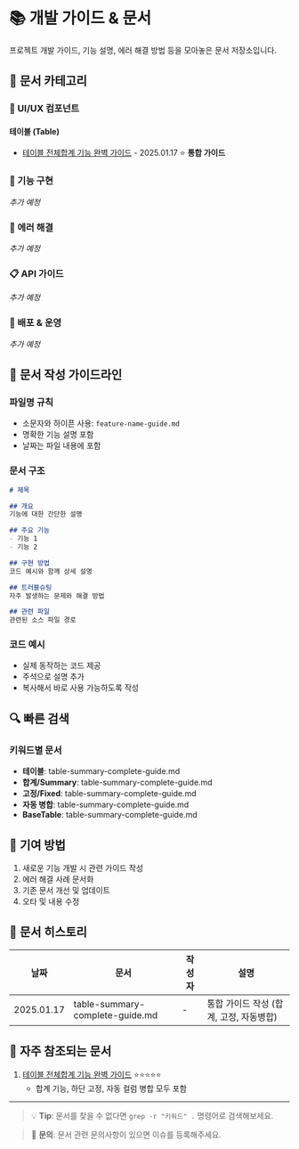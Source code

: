 # 📚 개발 가이드 & 문서

프로젝트 개발 가이드, 기능 설명, 에러 해결 방법 등을 모아놓은 문서 저장소입니다.

## 📂 문서 카테고리

### 🎨 UI/UX 컴포넌트
#### 테이블 (Table)
- [테이블 전체합계 기능 완벽 가이드](./table-summary-complete-guide.md) - 2025.01.17 ⭐ **통합 가이드**

### 🔧 기능 구현
*추가 예정*

### 🐛 에러 해결
*추가 예정*

### 📋 API 가이드
*추가 예정*

### 🚀 배포 & 운영
*추가 예정*

## 📝 문서 작성 가이드라인

### 파일명 규칙
- 소문자와 하이픈 사용: `feature-name-guide.md`
- 명확한 기능 설명 포함
- 날짜는 파일 내용에 포함

### 문서 구조
```markdown
# 제목

## 개요
기능에 대한 간단한 설명

## 주요 기능
- 기능 1
- 기능 2

## 구현 방법
코드 예시와 함께 상세 설명

## 트러블슈팅
자주 발생하는 문제와 해결 방법

## 관련 파일
관련된 소스 파일 경로
```

### 코드 예시
- 실제 동작하는 코드 제공
- 주석으로 설명 추가
- 복사해서 바로 사용 가능하도록 작성

## 🔍 빠른 검색

### 키워드별 문서
- **테이블**: table-summary-complete-guide.md
- **합계/Summary**: table-summary-complete-guide.md
- **고정/Fixed**: table-summary-complete-guide.md
- **자동 병합**: table-summary-complete-guide.md
- **BaseTable**: table-summary-complete-guide.md

## 🤝 기여 방법

1. 새로운 기능 개발 시 관련 가이드 작성
2. 에러 해결 사례 문서화
3. 기존 문서 개선 및 업데이트
4. 오타 및 내용 수정

## 📅 문서 히스토리

| 날짜 | 문서 | 작성자 | 설명 |
|------|------|--------|------|
| 2025.01.17 | table-summary-complete-guide.md | - | 통합 가이드 작성 (합계, 고정, 자동병합) |

## 📌 자주 참조되는 문서

1. [테이블 전체합계 기능 완벽 가이드](./table-summary-complete-guide.md) ⭐⭐⭐⭐⭐
   - 합계 기능, 하단 고정, 자동 컬럼 병합 모두 포함

---

> 💡 **Tip**: 문서를 찾을 수 없다면 `grep -r "키워드" .` 명령어로 검색해보세요.

> 📧 **문의**: 문서 관련 문의사항이 있으면 이슈를 등록해주세요.